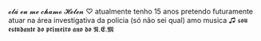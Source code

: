 𝓸𝓵𝓪́ 𝓮𝓾 𝓶𝓮 𝓬𝓱𝓪𝓶𝓸 𝓗𝓮𝓵𝓮𝓷 ♡
atualmente tenho 15 anos 
pretendo futuramente atuar na área investigativa da policia (só não sei qual)
 amo musica ♫ 
 𝖘𝖔𝖚 𝖊𝖘𝖙𝖚𝖉𝖆𝖓𝖙𝖊 𝖉𝖔 𝖕𝖗𝖎𝖒𝖊𝖎𝖗𝖔 𝖆𝖓𝖔 𝖉𝖔 𝕹.𝕰.𝕸
